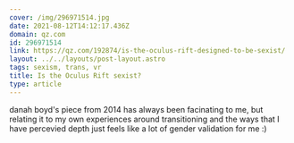 ```yaml
---
cover: /img/296971514.jpg
date: 2021-08-12T14:12:17.436Z
domain: qz.com
id: 296971514
link: https://qz.com/192874/is-the-oculus-rift-designed-to-be-sexist/
layout: ../../layouts/post-layout.astro
tags: sexism, trans, vr
title: Is the Oculus Rift sexist?
type: article
---
```


danah boyd's piece from 2014 has always been facinating to me, but relating it to my own experiences around transitioning and the ways that I have percevied depth just feels like a lot of gender validation for me :)
